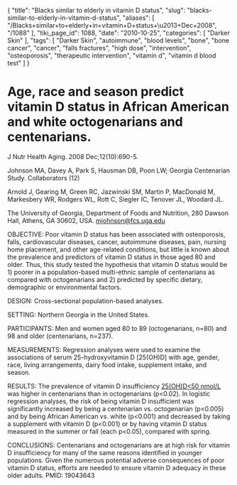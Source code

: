 {
    "title": "Blacks similar to elderly in vitamin D status",
    "slug": "blacks-similar-to-elderly-in-vitamin-d-status",
    "aliases": [
        "/Blacks+similar+to+elderly+in+vitamin+D+status+\u2013+Dec+2008",
        "/1088"
    ],
    "tiki_page_id": 1088,
    "date": "2010-10-25",
    "categories": [
        "Darker Skin"
    ],
    "tags": [
        "Darker Skin",
        "autoimmune",
        "blood levels",
        "bone",
        "bone cancer",
        "cancer",
        "falls fractures",
        "high dose",
        "intervention",
        "osteoporosis",
        "therapeutic intervention",
        "vitamin d",
        "vitamin d blood test"
    ]
}


# Age, race and season predict vitamin D status in African American and white octogenarians and centenarians.

J Nutr Health Aging. 2008 Dec;12(10):690-5.

Johnson MA, Davey A, Park S, Hausman DB, Poon LW; Georgia Centenarian Study. Collaborators (12)

Arnold J, Gearing M, Green RC, Jazwinski SM, Martin P, MacDonald M, Markesbery WR, Rodgers WL, Rott C, Siegler IC, Tenover JL, Woodard JL.

The University of Georgia, Department of Foods and Nutrition, 280 Dawson Hall, Athens, GA 30602, USA. mjohnson@fcs.uga.edu

OBJECTIVE: Poor vitamin D status has been associated with osteoporosis, falls, cardiovascular diseases, cancer, autoimmune diseases, pain, nursing home placement, and other age-related conditions, but little is known about the prevalence and predictors of vitamin D status in those aged 80 and older. Thus, this study tested the hypothesis that vitamin D status would be 1) poorer in a population-based multi-ethnic sample of centenarians as compared with octogenarians and 2) predicted by specific dietary, demographic or environmental factors.

DESIGN: Cross-sectional population-based analyses.

SETTING: Northern Georgia in the United States.

PARTICIPANTS: Men and women aged 80 to 89 (octogenarians, n=80) and 98 and older (centenarians, n=237).

MEASUREMENTS: Regression analyses were used to examine the associations of serum 25-hydroxyvitamin D <span>[25(OH)D]</span> with age, gender, race, living arrangements, dairy food intake, supplement intake, and season.

RESULTS: The prevalence of vitamin D insufficiency [25(OH)D<50 nmol/L](25(OH)D<50%20nmol/L) was higher in centenarians than in octogenarians (p<0.02). In logistic regression analyses, the risk of being vitamin D insufficient was significantly increased by being a centenarian vs. octogenarian (p<0.005) and by being African American vs. white (p<0.001) and decreased by taking a supplement with vitamin D (p<0.001) or by having vitamin D status measured in the summer or fall (each p<0.05), compared with spring.

CONCLUSIONS: Centenarians and octogenarians are at high risk for vitamin D insufficiency for many of the same reasons identified in younger populations. Given the numerous potential adverse consequences of poor vitamin D status, efforts are needed to ensure vitamin D adequacy in these older adults.  PMID: 19043643
